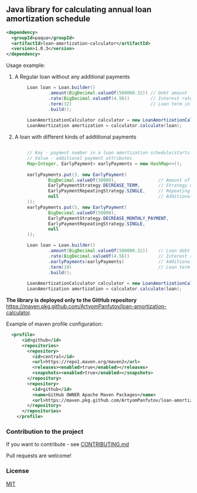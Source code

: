 ## Java library for calculating annual loan amortization schedule



```xml
<dependency>
  <groupId>paqua</groupId>
  <artifactId>loan-amortization-calculator</artifactId>
  <version>1.0.3</version>
</dependency>
```


Usage example:

1. A Regular loan without any additional payments
```java
        Loan loan = Loan.builder()
                .amount(BigDecimal.valueOf(500000.32)) // Debt amount
                .rate(BigDecimal.valueOf(4.56))        // Interest rate
                .term(32)                              // Loan term in MONTHS
                .build();
                
        LoanAmortizationCalculator calculator = new LoanAmortizationCalculatorImpl();
        LoanAmortization amortization = calculator.calculate(loan);

```
2. A loan with different kinds of addtitional payments 
```java

        // Key - payment number in a loan amortization schedule(starts with 0)
        // Value - additional payment attributes
        Map<Integer, EarlyPayment> earlyPayments = new HashMap<>();
        
        earlyPayments.put(3, new EarlyPayment(
                BigDecimal.valueOf(30000),                // Amount of additional payment
                EarlyPaymentStrategy.DECREASE_TERM,       // Strategy of this additional payment that would be applied to the loan
                EarlyPaymentRepeatingStrategy.SINGLE,     // Repeating strategy for this addtional payment 
                null                                      // Additional parameteres (optional)
        ));   
        earlyPayments.put(5, new EarlyPayment(
                BigDecimal.valueOf(50000),
                EarlyPaymentStrategy.DECREASE_MONTHLY_PAYMENT,
                EarlyPaymentRepeatingStrategy.SINGLE,
                null
        ));

        Loan loan = Loan.builder()
                .amount(BigDecimal.valueOf(500000.32))    // Loan debt
                .rate(BigDecimal.valueOf(4.56))           // Interest rate
                .earlyPayments(earlyPayments)             // Additional payments
                .term(10)                                 // Loan term in MONTHS
                .build();
                
        LoanAmortizationCalculator calculator = new LoanAmortizationCalculatorImpl();
        LoanAmortization amortization = calculator.calculate(loan);

```

<b>The library is deployed only to the GitHub repository</b> https://maven.pkg.github.com/ArtyomPanfutov/loan-amortization-calculator. 

Example of maven profile configuration:
```xml
  <profile>
      <id>github</id>
      <repositories>
        <repository>
          <id>central</id>
          <url>https://repo1.maven.org/maven2</url>
          <releases><enabled>true</enabled></releases>
          <snapshots><enabled>true</enabled></snapshots>
        </repository>
        <repository>
          <id>github</id>
          <name>GitHub OWNER Apache Maven Packages</name>
          <url>https://maven.pkg.github.com/ArtyomPanfutov/loan-amortization-calculator</url>
        </repository>
      </repositories>
    </profile>
```

### Contribution to the project
If you want to contribute - see [CONTRIBUTING.md](CONTRIBUTING.md)

Pull requests are welcome! 

### License
[MIT](LICENSE)
